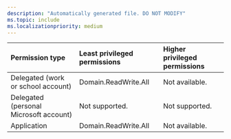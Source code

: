 ```yaml
---
description: "Automatically generated file. DO NOT MODIFY"
ms.topic: include
ms.localizationpriority: medium
---
```


|Permission type|Least privileged permissions|Higher privileged permissions|
|:---|:---|:---|
|Delegated (work or school account)|Domain.ReadWrite.All|Not available.|
|Delegated (personal Microsoft account)|Not supported.|Not supported.|
|Application|Domain.ReadWrite.All|Not available.|

